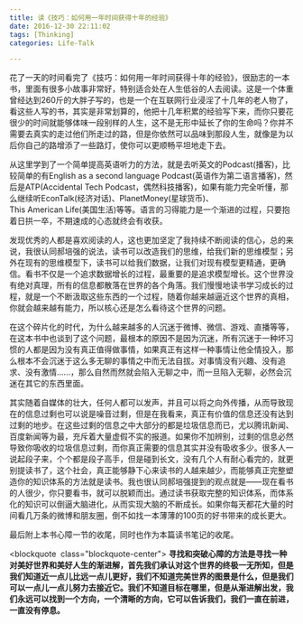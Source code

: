 ```yaml
---
title: 读《技巧：如何用一年时间获得十年的经验》
date: 2016-12-30 22:11:02
tags: [Thinking]
categories: Life-Talk

---
```


花了一天的时间看完了《技巧：如何用一年时间获得十年的经验》，很励志的一本书，里面有很多小故事非常好，特别适合处在人生低谷的人去阅读。这是一个体重曾经达到260斤的大胖子写的，也是一个在互联网行业浸淫了十几年的老人物了，看这些人写的书，其实是非常划算的，他把十几年积累的经验写下来，而你只要花很少的时间就能够体味一段别样的人生，这不是无形中延长了你的生命吗？你并不需要去真实的走过他们所走过的路，但是你依然可以品味到那段人生，就像是为以后你自己的路增添了一些路灯，使你可以更顺畅平坦地走下去。

从这里学到了一个简单提高英语听力的方法，就是去听英文的Podcast(播客)，比较简单的有English as a second language Podcast(英语作为第二语言播客)，然后是ATP(Accidental Tech Podcast，偶然科技播客)，如果有能力完全听懂，那么继续听EconTalk(经济对话)、PlanetMoney(星球货币)、This American Life(美国生活)等等。语言的习得能力是一个渐进的过程，只要抱着日拱一卒，不期速成的心态就终会有收获。

发现优秀的人都是喜欢阅读的人，这也更加坚定了我持续不断阅读的信心，总的来说，我很认同郝培强的说法，读书可以改造我们的思维，给我们新的思维模型；另外在现有的思维模型下，读书可以给我们数据，让我们对现有模型更精通，更确信。看书不仅是一个追求数据增长的过程，最重要的是追求模型增长。这个世界没有绝对真理，所有的信息都散落在世界的各个角落。我们慢慢地读书学习成长的过程，就是一个不断汲取这些东西的一个过程，随着你越来越逼近这个世界的真相，你就会越来越有能力，所以核心还是怎么看待这个世界的问题。

在这个碎片化的时代，为什么越来越多的人沉迷于微博、微信、游戏、直播等等，在这本书中也谈到了这个问题，最根本的原因不是因为沉迷，所有沉迷于一种坏习惯的人都是因为没有真正值得做事情，如果真正有这样一种事情让他全情投入，那么根本不会沉迷于这么多无聊的事情之中而无法自拔。对事情没有兴趣、没有追求、没有激情......，那么自然而然就会陷入无聊之中，而一旦陷入无聊，必然会沉迷在其它的东西里面。

其实随着自媒体的壮大，任何人都可以发声，并且可以将之向外传播，从而导致现在的信息过剩也可以说是噪音过剩，但是在我看来，真正有价值的信息还没有达到过剩的地步。在这些过剩的信息之中大部分的都是垃圾信息而已，尤以腾讯新闻、百度新闻等为最，充斥着大量虚假不实的报道。如果你不加辨别，过剩的信息必然导致你吸收的垃圾信息过剩，而你真正需要的信息其实并没有吸收多少。很多人一说起段子来，个个都是段子高手，但是碰到长文，没有几个人有耐心看完的，就更别提读书了，这个社会，真正能够静下心来读书的人越来越少，而能够真正完整塑造你的知识体系的方法就是读书。我也很认同郝培强提到的观点就是——现在看书的人很少，你只要看书，就可以脱颖而出。通过读书获取完整的知识体系，而体系化的知识可以倒逼大脑进化，从而实现大脑的不断成长。如果你每天都花大量的时间看几万条的微博和朋友圈，倒不如找一本薄薄的100页的好书带来的成长更大。

最后附上本书心障一节的收尾，同时也作为本篇读书笔记的收尾。

<blockquote  class="blockquote-center">
**寻找和突破心障的方法是寻找一种对美好世界和美好人生的渐进解，首先我们承认对这个世界的终极一无所知，但是我们知道近一点儿比远一点儿更好，我们不知道完美世界的图景是什么，但是我们可以一点儿一点儿努力去接近它。我们不知道目标在哪里，但是从渐进解出发，我们永远可以找到一个方向，一个清晰的方向，它可以告诉我们，我们一直在前进，一直没有停息。**
</blockquote>